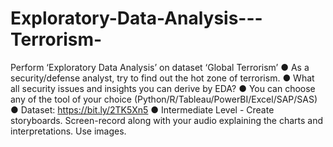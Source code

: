 # Exploratory-Data-Analysis---Terrorism-
Perform ‘Exploratory Data Analysis’ on dataset ‘Global Terrorism’  ● As a security/defense analyst, try to find out the hot zone of terrorism.  ● What all security issues and insights you can derive by EDA?  ● You can choose any of the tool of your choice (Python/R/Tableau/PowerBI/Excel/SAP/SAS)  ● Dataset: https://bit.ly/2TK5Xn5  ● Intermediate Level - Create storyboards. Screen-record along with your audio explaining the charts and interpretations. Use images. 
